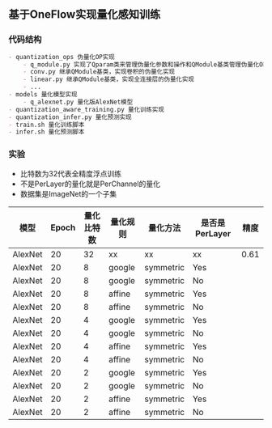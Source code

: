 ## 基于OneFlow实现量化感知训练

### 代码结构

```markdown
- quantization_ops 伪量化OP实现
    - q_module.py 实现了Qparam类来管理伪量化参数和操作和QModule基类管理伪量化OP的实现
    - conv.py 继承QModule基类，实现卷积的伪量化实现
    - linear.py 继承QModule基类，实现全连接层的伪量化实现
    - ...
- models 量化模型实现
    - q_alexnet.py 量化版AlexNet模型
- quantization_aware_training.py 量化训练实现
- quantization_infer.py 量化预测实现
- train.sh 量化训练脚本
- infer.sh 量化预测脚本
```

### 实验

- 比特数为32代表全精度浮点训练
- 不是PerLayer的量化就是PerChannel的量化
- 数据集是ImageNet的一个子集

|模型|Epoch|量化比特数|量化规则|量化方法|是否是PerLayer|精度|
|--|--|--|--|--|--|--|
|AlexNet|20|32|xx|xx|xx|0.61|
|AlexNet|20|8|google|symmetric|Yes||
|AlexNet|20|8|google|symmetric|No||
|AlexNet|20|8|affine|symmetric|Yes||
|AlexNet|20|8|affine|symmetric|No||
|AlexNet|20|4|google|symmetric|Yes||
|AlexNet|20|4|google|symmetric|No||
|AlexNet|20|4|affine|symmetric|Yes||
|AlexNet|20|4|affine|symmetric|No||
|AlexNet|20|2|google|symmetric|Yes||
|AlexNet|20|2|google|symmetric|No||
|AlexNet|20|2|affine|symmetric|Yes||
|AlexNet|20|2|affine|symmetric|No||

